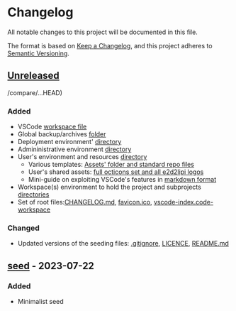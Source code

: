 <!-- markdownlint-disable MD024 -->
<!-- this allows the file to contain multiply define headings -->
# Changelog

All notable changes to this project will be documented in this file.

The format is based on [Keep a Changelog](https://keepachangelog.com/en/1.0.0/),
and this project adheres to [Semantic Versioning](https://semver.org/spec/v2.0.0.htmlspec/v2.0.0.html).

## [Unreleased](https://github.com/e2d2ipi/tmpl-local-project-holder/compare/...HEAD)

 /compare/...HEAD)

### Added

- VSCode [workspace file](/vscode-index.code-workspace)
- Global backup/archives [folder](/.bak/.gitkeep)
- Deployment environment' [directory](/deploy/.gitkeep)
- Admininistrative environment [directory](/admin/.gitkeep)
- User's environment and resources [directory](/resources/.gitkeep)
  - Various templates: [Assets' folder and standard repo files](/resources/templates/.gitkeep)
  - User's shared assets: [full octicons set and all e2d2lipi logos](/resources/assets/user-interface/.gitkeep)
  - Mini-guide on exploiting VSCode's features in [markdown format](/resources/manuals/vscode-custom-features/vscode-custom-features.md)
- Workspace(s) environment to hold the project and subprojects [directories](/workspaces/.gitkeep)
- Set of root files:[CHANGELOG.md](/CHANGELOG.md), [favicon.ico](/favicon.ico), [vscode-index.code-workspace](/vscode-index.code-workspace)

### Changed

- Updated versions of the seeding files: [.gitignore](/.gitignore), [LICENCE](/LICENSE), [README.md](/README.md)

## [seed](https://github.com/e2d2ipi/tmpl-local-project-holder/releases/tag/v0.0.0) - 2023-07-22

### Added

- Minimalist seed

<!-- markdownlint-disable MD024 -->
